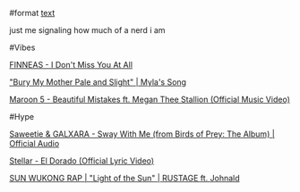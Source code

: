 #format [text](link)

just me signaling how much of a nerd i am

#Vibes

[FINNEAS - I Don't Miss You At All](https://www.youtube.com/watch?v=C62ApusprBA)

["Bury My Mother Pale and Slight" | Myla's Song](https://www.youtube.com/watch?v=hzbKpvoFgQU)

[Maroon 5 - Beautiful Mistakes ft. Megan Thee Stallion (Official Music Video)](https://www.youtube.com/watch?v=BSzSn-PRdtI)

#Hype

[Saweetie & GALXARA - Sway With Me (from Birds of Prey: The Album) | Official Audio](https://www.youtube.com/watch?v=QeWim6Qtikw)

[Stellar - El Dorado (Official Lyric Video)](https://www.youtube.com/watch?v=1KdQvhlINIk)

[SUN WUKONG RAP | "Light of the Sun" | RUSTAGE ft. Johnald](https://www.youtube.com/watch?v=t75B87Lzh4E)
